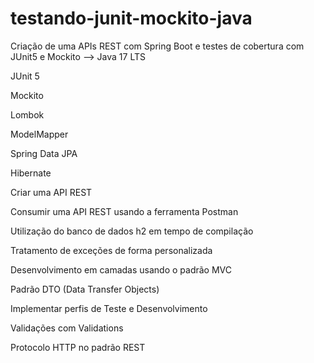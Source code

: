 # testando-junit-mockito-java
Criação de uma APIs REST com Spring Boot e testes de cobertura com JUnit5 e Mockito
-->
Java 17 LTS

JUnit 5

Mockito

Lombok

ModelMapper

Spring Data JPA

Hibernate

Criar uma API REST

Consumir uma API REST usando a ferramenta Postman

Utilização do banco de dados h2 em tempo de compilação

Tratamento de exceções de forma personalizada

Desenvolvimento em camadas usando o padrão MVC

Padrão DTO (Data Transfer Objects)

Implementar perfis de Teste e Desenvolvimento

Validações com Validations

Protocolo HTTP no padrão REST
